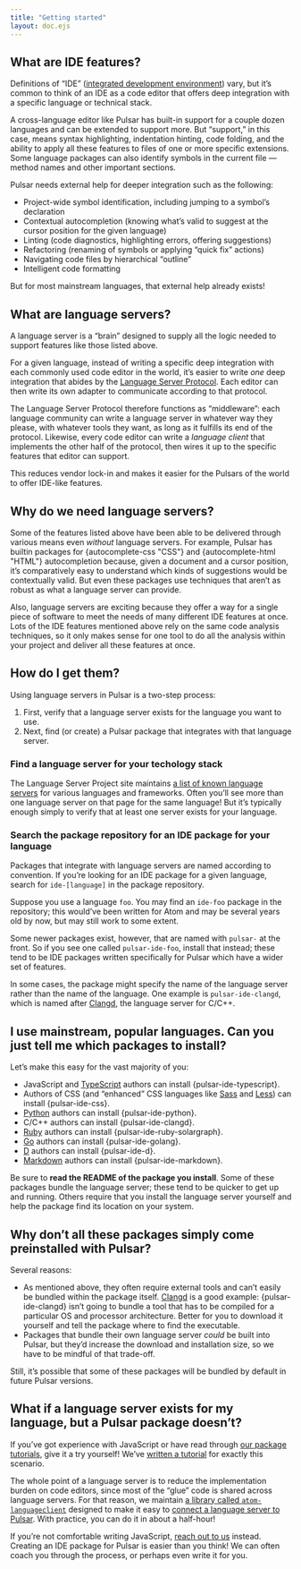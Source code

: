 ```yaml
---
title: "Getting started"
layout: doc.ejs
---
```


## What are IDE features?

Definitions of “IDE” ([integrated development environment](https://en.wikipedia.org/wiki/Integrated_development_environment)) vary, but it’s common to think of an IDE as a code editor that offers deep integration with a specific language or technical stack.

A cross-language editor like Pulsar has built-in support for a couple dozen languages and can be extended to support more. But “support,” in this case, means syntax highlighting, indentation hinting, code folding, and the ability to apply all these features to files of one or more specific extensions. Some language packages can also identify symbols in the current file — method names and other important sections.

Pulsar needs external help for deeper integration such as the following:

* Project-wide symbol identification, including jumping to a symbol’s declaration
* Contextual autocompletion (knowing what’s valid to suggest at the cursor position for the given language)
* Linting (code diagnostics, highlighting errors, offering suggestions)
* Refactoring (renaming of symbols or applying “quick fix” actions)
* Navigating code files by hierarchical “outline”
* Intelligent code formatting

But for most mainstream languages, that external help already exists!

## What are language servers?

A language server is a “brain” designed to supply all the logic needed to support features like those listed above.

For a given language, instead of writing a specific deep integration with each commonly used code editor in the world, it’s easier to write _one_ deep integration that abides by the [Language Server Protocol](https://microsoft.github.io/language-server-protocol/specifications/lsp/3.17/specification/). Each editor can then write its own adapter to communicate according to that protocol.

The Language Server Protocol therefore functions as “middleware”: each language community can write a language server in whatever way they please, with whatever tools they want, as long as it fulfills its end of the protocol. Likewise, every code editor can write a <cite>language client</cite> that implements the other half of the protocol, then wires it up to the specific features that editor can support.

This reduces vendor lock-in and makes it easier for the Pulsars of the world to offer IDE-like features.

## Why do we need language servers?

Some of the features listed above have been able to be delivered through various means even _without_ language servers. For example, Pulsar has builtin packages for {autocomplete-css "CSS"} and {autocomplete-html "HTML"} autocompletion because, given a document and a cursor position, it’s comparatively easy to understand which kinds of suggestions would be contextually valid. But even these packages use techniques that aren’t as robust as what a language server can provide.

Also, language servers are exciting because they offer a way for a single piece of software to meet the needs of many different IDE features at once. Lots of the IDE features mentioned above rely on the same code analysis techniques, so it only makes sense for one tool to do all the analysis within your project and deliver all these features at once.

## How do I get them?

Using language servers in Pulsar is a two-step process:

1. First, verify that a language server exists for the language you want to use.
2. Next, find (or create) a Pulsar package that integrates with that language server.

### Find a language server for your techology stack

The Language Server Project site maintains [a list of known language servers](https://microsoft.github.io/language-server-protocol/implementors/servers/) for various languages and frameworks. Often you’ll see more than one language server on that page for the same language! But it’s typically enough simply to verify that at least one server exists for your language.

### Search the package repository for an IDE package for your language

Packages that integrate with language servers are named according to convention. If you’re looking for an IDE package for a given language, search for `ide-[language]` in the package repository.

Suppose you use a language `foo`. You may find an `ide-foo` package in the repository; this would’ve been written for Atom and may be several years old by now, but may still work to some extent.

Some newer packages exist, however, that are named with `pulsar-` at the front. So if you see one called `pulsar-ide-foo`, install that instead; these tend to be IDE packages written specifically for Pulsar which have a wider set of features.

In some cases, the package might specify the name of the language server rather than the name of the language. One example is `pulsar-ide-clangd`, which is named after [Clangd](https://clangd.llvm.org/), the language server for C/C++.

## I use mainstream, popular languages. Can you just tell me which packages to install?

Let’s make this easy for the vast majority of you:

* JavaScript and [TypeScript](https://www.typescriptlang.org/) authors can install {pulsar-ide-typescript}.
* Authors of CSS (and “enhanced” CSS languages like [Sass](https://sass-lang.com/) and [Less](https://lesscss.org/)) can install {pulsar-ide-css}.
* [Python](https://www.python.org/) authors can install {pulsar-ide-python}.
* C/C++ authors can install {pulsar-ide-clangd}.
* [Ruby](https://www.ruby-lang.org/) authors can install {pulsar-ide-ruby-solargraph}.
* [Go](https://go.dev/) authors can install {pulsar-ide-golang}.
* [D](https://dlang.org/) authors can install {pulsar-ide-d}.
* [Markdown](https://www.markdownguide.org/) authors can install {pulsar-ide-markdown}.

Be sure to **read the README of the package you install**. Some of these packages bundle the language server; these tend to be quicker to get up and running. Others require that you install the language server yourself and help the package find its location on your system.


## Why don’t all these packages simply come preinstalled with Pulsar?

Several reasons:

* As mentioned above, they often require external tools and can’t easily be bundled within the package itself. [Clangd](https://clangd.llvm.org/) is a good example: {pulsar-ide-clangd} isn’t going to bundle a tool that has to be compiled for a particular OS and processor architecture. Better for you to download it yourself and tell the package where to find the executable.
* Packages that bundle their own language server _could_ be built into Pulsar, but they’d increase the download and installation size, so we have to be mindful of that trade-off.

Still, it’s possible that some of these packages will be bundled by default in future Pulsar versions.

## What if a language server exists for my language, but a Pulsar package doesn’t?

If you’ve got experience with JavaScript or have read through [our package tutorials](/developing-for-pulsar/), give it a try yourself! We’ve [written a tutorial](../writing-your-own-ide-package/) for exactly this scenario.

The whole point of a language server is to reduce the implementation burden on code editors, since most of the “glue” code is shared across language servers. For that reason, we maintain [a library called `atom-languageclient`](https://github.com/savetheclocktower/atom-languageclient) designed to make it easy to [connect a language server to Pulsar](https://github.com/savetheclocktower/atom-languageclient?tab=readme-ov-file#developing-packages). With practice, you can do it in about a half-hour!

If you’re not comfortable writing JavaScript, [reach out to us](https://pulsar-edit.dev/community) instead. Creating an IDE package for Pulsar is easier than you think! We can often coach you through the process, or perhaps even write it for you.
